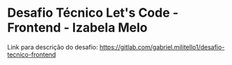 # Desafio Técnico Let's Code - Frontend - Izabela Melo

Link para descrição do desafio: https://gitlab.com/gabriel.militello1/desafio-tecnico-frontend